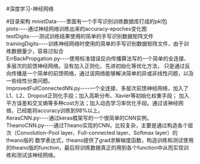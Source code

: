 #深度学习-神经网络

#目录架构
mnistData----里面有一个手写识别训练数据库打成的pkl包<br>
plots----通过神经网络训练出来的accuracy-epoches变化图<br>
testDigits----测试训练结果使用的简单的手写识别数据矩阵文件<br>
trainingDigits----训练神经网络时使用的简单的手写识别数据矩阵文件，由于训练数据量少，容易过拟合<br>
ErrBackPropgation.py----使用标准错误反向传播算法写的一个简单的全连接、多层次的前馈神经网络。没有加入正则化、先进初始化等优化方法，
只是通过反向传播是一个简单的前馈网络，通过该网络能够解决简单的异或非线性问题，以及一些线性分类问题。<br>
ImprovedFullConnectedNN.py----一个全连接、多层次前馈神经网络，加入了L1、L2、Dropout正则化手段；加入高斯分布、Xavier等初始化权重手段；
加入平方误差和交叉熵等多种cost方法；加入动态学习率优化手段。通过该神经网络，已经能将accuracy训练到98%以上。<br>
KerasCNN.py----通过keras框架写的一个很简单的CNN实例。<br>
TheanoCNN.py----通过Theano实现的CNN，比较复杂，主要是通过构造各个层次（Convolution-Pool layer、Full-connected layer、Softmax layer）的theano版的
数学表达式，theano提供了grad求解梯度函数，构造训练和测试使用的theano版的function，最后将训练数据真正的用到各个function中从而实现训练和测试该神经网络。<br>
